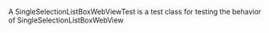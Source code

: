 A SingleSelectionListBoxWebViewTest is a test class for testing the behavior of SingleSelectionListBoxWebView